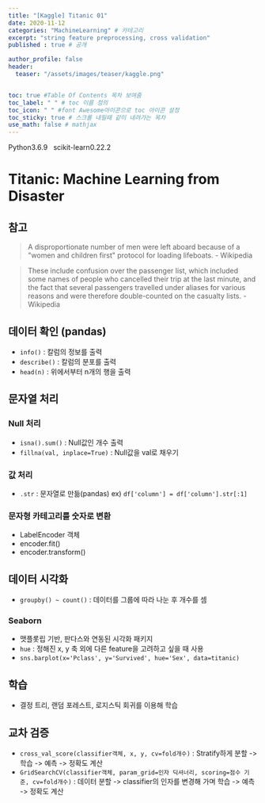 ```yaml
---
title: "[Kaggle] Titanic 01"
date: 2020-11-12
categories: "MachineLearning" # 카테고리
excerpt: "string feature preprocessing, cross validation"
published : true # 공개

author_profile: false
header:
  teaser: "/assets/images/teaser/kaggle.png"


toc: true #Table Of Contents 목차 보여줌
toc_label: " " # toc 이름 정의
toc_icon: " " #font Awesome아이콘으로 toc 아이콘 설정
toc_sticky: true # 스크롤 내릴때 같이 내려가는 목차
use_math: false # mathjax
---
```


<span><span class="Python"><i class="fab fa-python"></i> Python</span><span class="PythonVer">3.6.9</span></span>&nbsp;&nbsp;
<span><span class="Sklearn"><i class="fas fa-chalkboard"></i> scikit-learn</span><span class="SklearnVer">0.22.2</span></span>


# Titanic: Machine Learning from Disaster

## 참고

> A disproportionate number of men were left aboard because of a "women and children first" protocol for loading lifeboats. - Wikipedia

> These include confusion over the passenger list, which included some names of people who cancelled their trip at the last minute, and the fact that several passengers travelled under aliases for various reasons and were therefore double-counted on the casualty lists. - Wikipedia

## 데이터 확인 (pandas)

- `info()` : 칼럼의 정보를 출력
- `describe()` : 칼럼의 분포를 출력
- `head(n)` : 위에서부터 n개의 행을 출력

## 문자열 처리

### Null 처리

- `isna().sum()` : Null값인 개수 출력
- `fillna(val, inplace=True)` : Null값을 val로 채우기

### 값 처리

- `.str` : 문자열로 만듦(pandas) ex) `df['column'] = df['column'].str[:1]`

### 문자형 카테고리를 숫자로 변환

- LabelEncoder 객체
- encoder.fit()
- encoder.transform()

## 데이터 시각화

- `groupby() ~ count()` : 데이터를 그룹에 따라 나눈 후 개수를 셈

### Seaborn

- 맷플롯립 기반, 판다스와 연동된 시각화 패키지
- `hue` : 정해진 x, y 축 외에 다른 feature을 고려하고 싶을 때 사용
- `sns.barplot(x='Pclass', y='Survived', hue='Sex', data=titanic)`

## 학습

- 결정 트리, 랜덤 포레스트, 로지스틱 회귀를 이용해 학습

## 교차 검증

- `cross_val_score(classifier객체, x, y, cv=fold개수)` : Stratify하게 분할 -> 학습 -> 예측 -> 정확도 계산
- `GridSearchCV(classifier객체, param_grid=인자 딕셔너리, scoring=점수 기준, cv=fold개수)` : 데이터 분할 -> classifier의 인자를 변경해 가며 학습 -> 예측 -> 정확도 계산
